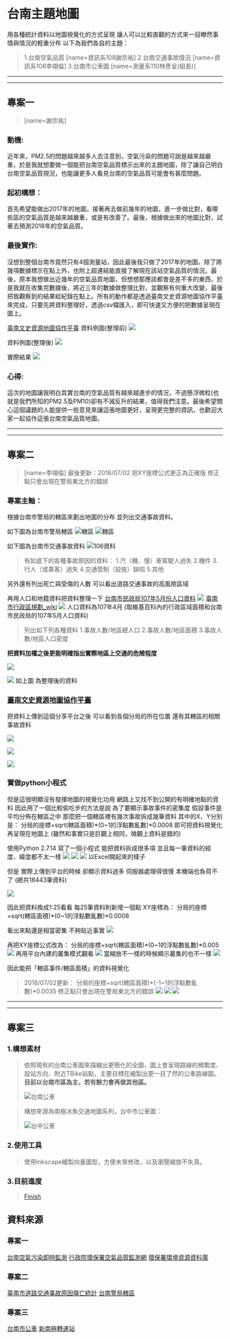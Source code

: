 # 台南主題地圖
用各種統計資料以地圖視覺化的方式呈現
讓人可以比較直觀的方式來一目瞭然事情與情況的輕重分布
以下為我們各自的主題：
>1.台南空氣品質
>[name=資訊系108謝宗祐]
>2.台南交通事故情況
>[name=資訊系108李翊倫]
>3.台南市公車圖
>[name=測量系110林彥呈(組長)]
---
---
## 專案一
>[name=謝宗祐]

### 動機:
近年來，PM2.5的問題越來越多人去注意到，空氣污染的問題可說是越來越嚴重，於是我就想要做一個能把台南空氣品質標示出來的主題地圖，除了讓自己明白台南空氣品質現況，也能讓更多人看見台南的空氣品質可能會有甚麼問題。

### 起初構想：
首先希望能做出2017年的地圖，接著再去做前幾年的地圖，進一步做比對，看哪些區的空氣品質是越來越嚴重，或是有改善了。最後，根據做出來的地圖比對，試著去預測2018年的空氣品質。

### 最後實作:
沒想到整個台南市竟然只有4個測量站，因此最後我只做了2017年的地圖，除了將幾項數據標示在點上外，也附上超連結能直接了解現在該站空氣品質的情況。最後，原本我想做出近幾年的空氣品質地圖，但想想那應該都會是差不多的東西，於是我就在收集完數據後，將近三年的數據做整理比對，並觀察有何重大改變，最後把我觀察到的結果給紀錄在點上。所有的動作都是透過臺南文史資源地圖協作平臺來完成，只要先將資料整理好，透過csv檔匯入，即可快速又方便的把數據呈現在圖上。

[臺南文史資源地圖協作平臺](http://hpgis.rchss.sinica.edu.tw/tncr/mapsites/)
資料例圖(整理前)
![](https://i.imgur.com/ybkqn37.png)

資料例圖(整理後)
![](https://imgur.com/VVpeLGK.png
)

實際結果
![](https://imgur.com/fcyd72L.png
)

### 心得:
這次的地圖讓我明白其實台南的空氣品質有越來越進步的情況，不過懸浮微粒(也就是我們所知的PM2.5及PM10)卻有不減反升的結果，值得我們注意。最後希望關心這個議題的人能提供一些意見來讓這張地圖更好，呈現更完整的資訊，也歡迎大家一起協作這張台南空氣品質地圖。

---
---
## 專案二
>[name=李翊倫]
>最後更新：2018/07/02
>把XY座標公式更正為正確版
>修正點只會出現在警局東北方的錯誤
### 專案主軸：
根據台南市警局的轄區來劃出地圖的分布
並列出交通事故資料。



如下圖為台南市警局轄區
![轄區](https://www.tnpd.gov.tw/chinese/file/map1.jpg)
![轄區](https://i.imgur.com/DFv5GLW.png)


如下圖為台南市交通事故資料
![106資料](https://i.imgur.com/WPyUino.png)
>有如底下的各種事故原因的資料：
>1.汽（機、慢）車駕駛人過失
>2.機件
>3.行人（或乘客）過失
>4.交通管制（設施）缺陷
>5.其他

另外還有列出死亡與受傷的人數
可以看出道路交通事故的高風險區域

再用人口和地籍資料把資料整理一下
[台南市民政局107年5月份人口資料](http://web.tainan.gov.tw/agr/population.asp?nsub=I4A100)
![](https://i.imgur.com/GLRWx2F.png)
[臺南市行政區規劃_wiki](https://zh.wikipedia.org/wiki/%E8%87%BA%E5%8D%97%E5%B8%82%E8%A1%8C%E6%94%BF%E5%8D%80%E5%8A%83)
![](https://i.imgur.com/faQEmby.png)
人口資料為107年4月
(取維基百科內的行政區域面積和台南市民政局的107年5月人口資料)


>列出如下列各種資料
>1.事故人數/地區總人口
>2.事故人數/地區面積
>3.事故人數/地區人口密度

**把資料加權之後更能明確指出實際地區上交通的危險程度**

![](https://i.imgur.com/WfNVrIR.png)

![](https://i.imgur.com/ByFzQvE.png)
如上圖 為整理後的資料

### [臺南文史資源地圖協作平臺](http://hpgis.rchss.sinica.edu.tw/tncr/mapsites/)
把資料上傳到這個分享平台之後
可以看到各個分局的所在位置
還有其轄區的相關事故資料

![](https://i.imgur.com/iQT6pZC.jpg)

![](https://i.imgur.com/nQxYTRB.jpg)

![](https://i.imgur.com/19twCcL.png)
### 實做python小程式
但是這很明顯沒有發揮地圖的視覺化功用
網路上又找不到公開的有明確地點的資料
因此用了一個比較偷吃步的方法是說
為了要顯示事故事件的密集度
假設事件是平均分佈在轄區之中
那麼把一個轄區裡有幾次事故拆成幾筆資料
其中的X、Y分別是：
分局的座標+sqrt(轄區面積)*(0~1的浮點數亂數)*0.0008
即可把資料視覺化再呈現在地圖上
(雖然和事實只是巨觀上相同，微觀上資料是錯的)

使用Python 2.7.14 寫了一個小程式
能把資料拆成很多項
並且每一筆資料的經度、緯度都不太一樣
![](https://i.imgur.com/NwrZg6Y.png)
![](https://i.imgur.com/0HjkP8E.png)
![](https://i.imgur.com/XRA73IN.png)
以Excel開起來的樣子


但是 實際上傳到平台的時候
卻顯示資料過多 伺服器處理得很慢
本機端也負荷不了
(總共18443筆資料)

![](https://i.imgur.com/LCoVLvO.png)

因此把資料換成1:25看看
每25筆資料則新增一個點
XY座標為：
分局的座標+sqrt(轄區面積)*(0~1的浮點數亂數)*0.0008

看出來點還是相當密集 不夠貼近事實
![](https://i.imgur.com/wktPrdW.png)



再把XY座標公式改為：
分局的座標+sqrt(轄區面積)*(0~1的浮點數亂數)*0.005
![](https://i.imgur.com/5LmtBUP.jpg)
再用平台內建的叢集模式觀看
![](https://i.imgur.com/SeurQ2n.jpg)
當縮放不一樣的時候顯示叢集的也不一樣
![](https://i.imgur.com/jTJzBjE.jpg)

因此能把「轄區事件/轄區面積」的資料視覺化


>2018/07/02更新：
分局的座標+sqrt(轄區面積)*(-1~1的浮點數亂數)*0.0035
修正點只會出現在警局東北方的錯誤
![](https://i.imgur.com/E2O2IX7.jpg)
![](https://i.imgur.com/Gz7VFMy.jpg)
![](https://i.imgur.com/AbWjv5c.jpg)

---
---
## 專案三
### 1.構想素材
> 依照現有的台南公車圖來描繪出更簡化的全圖，圖上會呈現路線的頻繁度、設站方向、附近TBike站點，主要目標在繪製出更一目了然的公車路線圖。
> **目前以台南市區為主，若有餘力會再做其他區。**
> 
> ![台南公車](https://i.imgur.com/de4oREm.jpg)

> 構想來源為南極冰魚交通地圖系列，台中市公車圖：
> 
> ![台中公車](https://i.imgur.com/9XYVhLY.png)

### 2.使用工具
> 使用Inkscape繪製向量圖型，方便未來修改，以及瀏覽縮放不失真。

### 3.目前進度
> [Finish](https://ncku365-my.sharepoint.com/:b:/g/personal/f64066096_ncku_edu_tw/EfWCxA5dZvVIim-YC6mf4NMBM6NGcKotjBNlvF5-g3SP0Q?e=R8zqQn)


## 資料來源
### 專案一
[台南空氣污染即時監測](http://aqicn.org/city/taiwan/tainan/hk/)
[行政院環保署空氣品質監測網](https://taqm.epa.gov.tw/taqm/tw/YearlyDataDownload.aspx)
[環保署環境資源資料庫](https://erdb.epa.gov.tw/DataRepository/EnvMonitor/AirQualityMonitorMonData.aspx?topic1=%E5%A4%A7%E6%B0%A3&topic2=%E7%92%B0%E5%A2%83%E5%8F%8A%E7%94%9F%E6%85%8B%E7%9B%A3%E6%B8%AC&subject=%E7%A9%BA%E6%B0%A3%E5%93%81%E8%B3%AA)
### 專案二
[臺南市道路交通事故原因傷亡統計](http://data.tainan.gov.tw/dataset/policedata016)
[台南警局轄區](https://www.tnpd.gov.tw/chinese/home.jsp?serno=201012130011&mserno=201012130002&menudata=TncgbMenu&contlink=content/org04.jsp&level2=Y)
### 專案三
[台南市公車](http://tainanbus.info/)
[新南極轉運站](http://ice2006.pixnet.net/blog)
